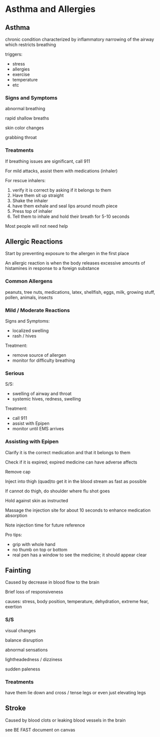 # Asthma and Allergies

## Asthma

chronic condition characterized by inflammatory narrowing of the airway which restricts breathing

triggers:
- stress
- allergies
- exercise
- temperature
- etc

### Signs and Symptoms

abnormal breathing

rapid shallow breaths

skin color changes

grabbing throat

### Treatments

If breathing issues are significant, call 911

For mild attacks, assist them with medications (inhaler)

For rescue inhalers:
1. verify it is correct by asking if it belongs to them
2. Have them sit up straight
3. Shake the inhaler
4. have them exhale and seal lips around mouth piece
5. Press top of inhaler
6. Tell them to inhale and hold their breath for 5-10 seconds

Most people will not need help

## Allergic Reactions

Start by preventing exposure to the allergen in the first place

An allergic reaction is when the body releases excessive amounts of histamines in response to a foreign substance

### Common Allergens

peanuts, tree nuts, medications, latex, shellfish, eggs, milk, growing stuff, pollen, animals, insects

### Mild / Moderate Reactions

Signs and Symptoms:
- localized swelling
- rash / hives

Treatment:
- remove source of allergen
- monitor for difficulty breathing

### Serious

S/S:
- swelling of airway and throat
- systemic hives, redness, swelling

Treatment:
- call 911
- assist with Epipen
- monitor until EMS arrives

### Assisting with Epipen

Clarify it is the correct medication and that it belongs to them

Check if it is expired; expired medicine can have adverse affects

Remove cap

Inject into thigh (quad)to get it in the blood stream as fast as possible

If cannot do thigh, do shoulder where flu shot goes

Hold against skin as instructed

Massage the injection site for about 10 seconds to enhance medication absorption

Note injection time for future reference

Pro tips:
- grip with whole hand
- no thumb on top or bottom
- real pen has a window to see the medicine; it should appear clear

## Fainting

Caused by decrease in blood flow to the brain

Brief loss of responsiveness

causes: stress, body position, temperature, dehydration, extreme fear, exertion

### S/S

visual changes

balance disruption

abnormal sensations

lightheadedness / dizziness

sudden paleness

### Treatments

have them lie down and cross / tense legs or even just elevating legs

## Stroke

Caused by blood clots or leaking blood vessels in the brain

see BE FAST document on canvas 
